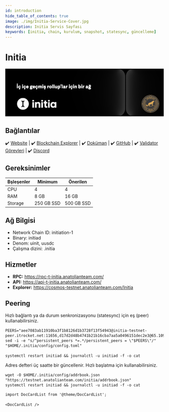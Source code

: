 ```yaml
---
id: introduction
hide_table_of_contents: true
image: ./img/Initia-Service-Cover.jpg
description: Initia Servis Sayfası
keywords: [initia, chain, kurulum, snapshot, statesync, güncelleme]
---
```

# Initia

![Initia](./img/Initia-Service.jpg)

## Bağlantılar
 ✔️ [Website](https://initia.xyz/) |
 ✔️ [Blockchain Explorer](https://scan.testnet.initia.xyz/initiation-1/validators) |
 ✔️ [Doküman](https://docs.initia.xyz/) |
 ✔️ [GitHub](https://github.com/initia-labs) |
 ✔️ [Validator Görevleri](https://initia-xyz.notion.site/The-Initiation-Validator-Tasks-6d88ab0034644473907435662f9285b3) |
 ✔️ [Discord](https://discord.gg/initia)

## Gereksinimler

| Bşleşenler | Minimum | **Önerilen** |
| ------------ | ------------ | ------------ |
| CPU |	4 | 4 |
| RAM	| 8 GB | 16 GB |
| Storage	| 250 GB SSD | 500 GB SSD | 

## Ağ Bilgisi 

* Network Chain ID: initiation-1
* Binary: initiad
* Denom: uinit, uusdc
* Çalışma dizini: .initia

## Hizmetler
* **RPC:** https://rpc-t-initia.anatolianteam.com/ 
* **API:** https://api-t-initia.anatolianteam.com/
* **Explorer:** https://cosmos-testnet.anatolianteam.com/Initia

## Peering
Hızlı bağlantı ya da durum senkronizasyonu (statesync) için eş (peer) kullanabilirsiniz.
```shell
PEERS="aee7083ab11910ba3f1b8126d1b3728f13f54943@initia-testnet-peer.itrocket.net:11656,d17d2d48b4741b21b16cba7aa5a0496151dec2e3@65.109.37.125:26656,767fdcfdb0998209834b929c59a2b57d474cc496@207.148.114.112:26656,72b8b9f0e826fa9be3f5ab55f56e67d409f0cef8@185.197.250.199:51656,9f0ae0790fae9a2d327d8d6fe767b73eb8aa5c48@176.126.87.65:22656,e43ce5800e48df7917942191c95276cb88bdd699@212.90.121.127:51656,7317b8c930c52a8183590166a7b5c3599f40d4db@185.187.170.186:26656,b79874ca9607e5d4a3fd730617cca863ff9f590e@5.78.116.66:26656,b8fcc8886246b3bd6058583a8017a7f987d7437e@185.182.186.46:26656,a45314423c15f024ff850fad7bd031168d937931@162.62.219.188:26656,00bf6d94bc8bae9d75c29a9bb198eaa401d34f4d@95.216.216.74:15656"
sed -i -e "s/^persistent_peers *=.*/persistent_peers = \"$PEERS\"/" "$HOME/.initia/config/config.toml"

systemctl restart initiad && journalctl -u initiad -f -o cat
```
Adres defteri üç saatte bir güncellenir. Hızlı başlatma için kullanabilirsiniz.
```shell
wget -O $HOME/.initia/config/addrbook.json "https://testnet.anatolianteam.com/initia/addrbook.json"
systemctl restart initiad && journalctl -u initiad -f -o cat
```

```mdx-code-block
import DocCardList from '@theme/DocCardList';

<DocCardList />
```
